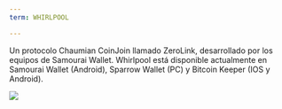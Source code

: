 ```yaml
---
term: WHIRLPOOL

---
```

Un protocolo Chaumian CoinJoin llamado ZeroLink, desarrollado por los equipos de Samourai Wallet. Whirlpool está disponible actualmente en Samourai Wallet (Android), Sparrow Wallet (PC) y Bitcoin Keeper (IOS y Android).

![](../../dictionnaire/assets/44.webp)